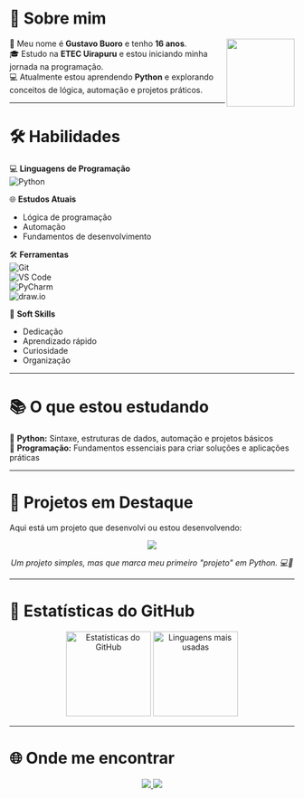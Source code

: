 # 👋 Sobre mim

<img align="right" src="https://media.giphy.com/media/hvRJCLFzcasrR4ia7z/giphy.gif" width="120px">

🎂 Meu nome é **Gustavo Buoro** e tenho **16 anos**.  
🎓 Estudo na **ETEC Uirapuru** e estou iniciando minha jornada na programação.  
💻 Atualmente estou aprendendo **Python** e explorando conceitos de lógica, automação e projetos práticos.

---

# 🛠️ Habilidades

💻 **Linguagens de Programação**  
![Python](https://img.shields.io/badge/Python-3776AB?style=for-the-badge&logo=python&logoColor=white)

🌐 **Estudos Atuais**  
- Lógica de programação  
- Automação  
- Fundamentos de desenvolvimento

🛠️ **Ferramentas**  
![Git](https://img.shields.io/badge/Git-F05032?style=for-the-badge&logo=git&logoColor=white)  
![VS Code](https://img.shields.io/badge/VS%20Code-0078d7?style=for-the-badge&logo=visual%20studio%20code&logoColor=white)  
![PyCharm](https://img.shields.io/badge/PyCharm-000000?style=for-the-badge&logo=pycharm&logoColor=white)  
![draw.io](https://img.shields.io/badge/draw.io-F08705?style=for-the-badge&logo=diagrams.net&logoColor=white)

🧠 **Soft Skills**  
- Dedicação  
- Aprendizado rápido  
- Curiosidade  
- Organização

---

# 📚 O que estou estudando

🐍 **Python:** Sintaxe, estruturas de dados, automação e projetos básicos  
🔧 **Programação:** Fundamentos essenciais para criar soluções e aplicações práticas

---

# 🚀 Projetos em Destaque

Aqui está um projeto que desenvolvi ou estou desenvolvendo:

<p align="center">
  <a href="https://github.com/GustavoBuoro/Estudos_Python/blob/master/PythonTeste/calc.py">
    <img src="https://github-readme-stats.vercel.app/api/pin/?username=GustavoBuoro&repo=Estudos_Python&theme=tokyonight" />
  </a>
</p>

<p align="center">
  <em>Um projeto simples, mas que marca meu primeiro "projeto" em Python. 💻🚀</em>
</p>

---

# 🚀 Estatísticas do GitHub

<p align="center">
  <img src="https://github-readme-stats.vercel.app/api?username=gustavobuoro&show_icons=true&theme=tokyonight" alt="Estatísticas do GitHub" height="150"/>
  <img src="https://github-readme-stats.vercel.app/api/top-langs/?username=gustavobuoro&layout=compact&theme=tokyonight" alt="Linguagens mais usadas" height="150"/>
</p>

---

# 🌐 Onde me encontrar

<p align="center">
  <a href="https://github.com/gustavobuoro">
    <img src="https://img.shields.io/badge/GitHub-100000?style=for-the-badge&logo=github&logoColor=white"/>
  </a>
  <a href="https://instagram.com/gustvz_pjl">
    <img src="https://img.shields.io/badge/Instagram-E4405F?style=for-the-badge&logo=instagram&logoColor=white"/>
  </a>
</p>

